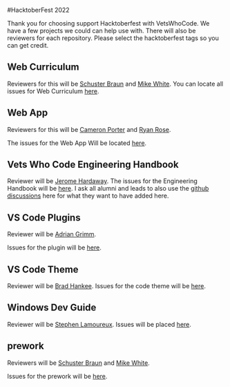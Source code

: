 #HacktoberFest 2022

Thank you for choosing support Hacktoberfest with VetsWhoCode. We have a few projects we could can help use with. There will also be reviewers for each repository. Please select the hacktoberfest tags so you can get credit.

## Web Curriculum
Reviewers for this will be [Schuster Braun](https://github.com/axecopfire) and [Mike White](https://github.com/myquite).
You can locate all issues for Web Curriculum [here](https://github.com/Vets-Who-Code/web-curriculum/labels/hacktoberfest).

## Web App
Reviewers for this will be [Cameron Porter](https://github.com/Cameron-Porter) and [Ryan Rose](https://github.com/rmrose78).

The issues for the Web App Will be located [here](https://github.com/Vets-Who-Code/vets-who-code-app/labels/hacktoberfest).

## Vets Who Code Engineering Handbook
Reviewer will be [Jerome Hardaway](https://github.com/jeromehardaway).
The issues for the Engineering Handbook will be [here](https://github.com/Vets-Who-Code/Vets-Who-Code/labels/hacktoberfest). I ask all alumni and leads to also use the [github discussions](https://github.com/Vets-Who-Code/Vets-Who-Code/discussions) here for what they want to have added here.

## VS Code Plugins
Reviewer will be [Adrian Grimm](https://github.com/usmcamgrimm).

Issues for the plugin will be [here](https://github.com/Vets-Who-Code/vetswhocode-extension-pack/labels/hacktoberfest).

## VS Code Theme
Reviewer will be [Brad Hankee](https://github.com/bhankee).
Issues for the code theme will be [here](https://github.com/Vets-Who-Code/vetswhocode-vs-code-theme/labels/hacktoberfest).
## Windows Dev Guide
Reviewer will be [Stephen Lamoureux]().
Issues will be placed [here](https://github.com/Vets-Who-Code/windows-dev-guide/labels/hacktoberfest).
## prework

Reviewers will be [Schuster Braun](https://github.com/axecopfire) and [Mike White](https://github.com/myquite).

Issues for the prework will be [here](https://github.com/Vets-Who-Code/Prework/labels/hacktoberfest).
